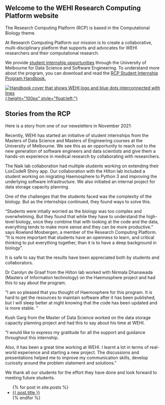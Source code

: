 ## Welcome to the WEHI Research Computing Platform website

The Research Computing Platform (RCP) is based in the Computational Biology theme.

At Research Computing Platform our mission is to create a collaborative, multi-disciplinary platform that supports and advocates for WEHI researchers and their computational research.

We provide [student internship opportunities](students) through the University of Melbourne for Data Science and Software Engineering. To understand more about the program, you can download and read the [RCP Student Internship Program Handbook.](/RDM-0220-RCP-Student-Internship-Handbook.pdf) 

[![Handbook cover that shows WEHI logo and blue dots interconnected with lines](/assets/handbook_cover.png){:height="100px" style="float:left;"}](/RDM-0220-RCP-Student-Internship-Handbook.pdf) 

## Stories from the RCP

Here is a story from one of our newsletters in November 2021:

Recently, WEHI has started an initiative of student internships from the Masters of Data Science and Masters of Engineering courses at the University of Melbourne. We see this as an opportunity to reach out to the new generation of software engineers and data scientists and give them a hands-on experience in medical research by collaborating with researchers. 

The Naik lab collaboration had multiple students working on extending their LoxCodeR Shiny app. Our collaboration with the Hilton lab included a student working on migrating Haemosphere to Python 3 and improving the underlying software infrastructure. We also initiated an internal project for data storage capacity planning. 

One of the challenges that the students faced was the complexity of the biology. But as the internships continued, they found ways to solve this. 

“Students were intially worried as the biology was too complex and overwhelming. But they found that while they have to understand the high-level biology, once they combine that with looking at the code and the data, everything tends to make more sense and they can be more productive.” says Rowland Mosbergen, a member of the Research Computing Platform. “It is more important that students have an openness to learn, and critical thinking to put everything together, than it is to have a deep background in biology”. 

It is safe to say that the results have been appreciated both by students and collaborators. 

Dr Carolyn de Graaf from the Hilton lab worked with Nirmala Dhanawada (Masters of Information technology) on the Haemosphere project and had this to say about the program. 

"I am so pleased that you thought of Haemosphere for this program. It is hard to get the resources to maintain software after it has been published, but I will sleep better at night knowing that the code has been updated and is more stable. "

Kush Garg from the Master of Data Science worked on the data storage capacity planning project and had this to say about his time at WEHI. 

"I would like to express my gratitude for all the support and guidance throughout this internship. 

Also, it has been a great time working at WEHI. I learnt a lot in terms of real-world experience and starting a new project. The discussions and presentations helped me to improve my communication skills, develop curiosity around the problem statement and solutions." 

We thank all our students for the effort they have done and look forward to meeting future students. 

<ul>
  {% for post in site.posts %}
    <li>
      <a href="./{{ post.url }}">{{ post.title }}</a>
    </li>
  {% endfor %}
</ul>
